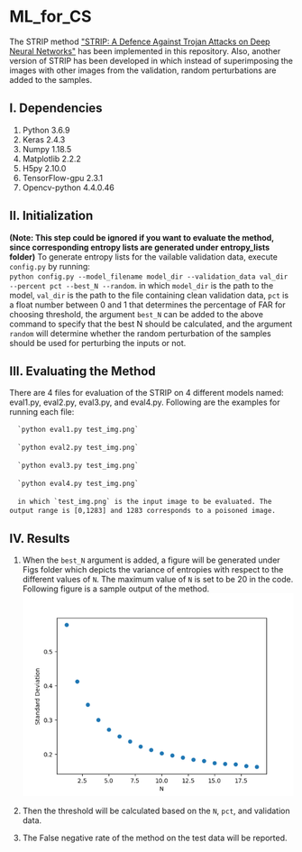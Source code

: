 # ML_for_CS

The STRIP method ["STRIP: A Defence Against Trojan Attacks on Deep Neural Networks"](https://dl.acm.org/doi/pdf/10.1145/3359789.3359790) has been implemented in this repository. Also, another version of STRIP has been developed in which instead of superimposing the images with other images from the validation, random perturbations are added to the samples.

## I. Dependencies
   1. Python 3.6.9
   2. Keras 2.4.3
   3. Numpy 1.18.5
   4. Matplotlib 2.2.2
   5. H5py 2.10.0
   6. TensorFlow-gpu 2.3.1
   7. Opencv-python 4.4.0.46

## II. Initialization 
**(Note: This step could be ignored if you want to evaluate the method, since corresponding entropy lists are generated under entropy_lists folder)**
To generate entropy lists for the vailable validation data, execute `config.py` by running:  
      `python config.py --model_filename model_dir --validation_data val_dir --percent pct --best_N --random`.
      in which `model_dir` is the path to the model, `val_dir` is the path to the file containing clean validation data, `pct` is a float number between 0 and 1 that determines the percentage of FAR for choosing threshold, the argument `best_N` can be added to the above command to specify that the best N should be calculated, and the argument `random` will determine whether the random perturbation of the samples should be used for perturbing the inputs or not.
      
## III. Evaluating the Method
There are 4 files for evaluation of the STRIP on 4 different models named: eval1.py, eval2.py, eval3.py, and eval4.py. Following are the examples for running each file:

      `python eval1.py test_img.png`
      
      `python eval2.py test_img.png`
      
      `python eval3.py test_img.png`
      
      `python eval4.py test_img.png`
      
      in which `test_img.png` is the input image to be evaluated. The output range is [0,1283] and 1283 corresponds to a poisoned image.
## IV. Results
   1. When the `best_N` argument is added, a figure will be generated under Figs folder which depicts the variance of entropies with respect to the different values of `N`. The maximum value of `N` is set to be 20 in the code. Following figure is a sample output of the method.
   ![Best N](/Figs/std_vs_N.png)

   2. Then the threshold will be calculated based on the `N`, `pct`, and validation data.
   3. The False negative rate of the method on the test data will be reported.
